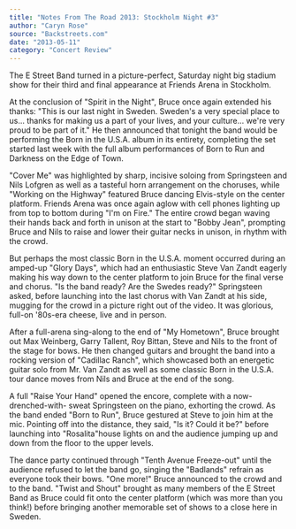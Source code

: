 ```yaml
---
title: "Notes From The Road 2013: Stockholm Night #3"
author: "Caryn Rose"
source: "Backstreets.com"
date: "2013-05-11"
category: "Concert Review"
---
```


The E Street Band turned in a picture-perfect, Saturday night big stadium show for their third and final appearance at Friends Arena in Stockholm.

At the conclusion of "Spirit in the Night", Bruce once again extended his thanks: "This is our last night in Sweden. Sweden's a very special place to us... thanks for making us a part of your lives, and your culture... we're very proud to be part of it." He then announced that tonight the band would be performing the Born in the U.S.A. album in its entirety, completing the set started last week with the full album performances of Born to Run and Darkness on the Edge of Town.

"Cover Me" was highlighted by sharp, incisive soloing from Springsteen and Nils Lofgren as well as a tasteful horn arrangement on the choruses, while "Working on the Highway" featured Bruce dancing Elvis-style on the center platform. Friends Arena was once again aglow with cell phones lighting up from top to bottom during "I'm on Fire." The entire crowd began waving their hands back and forth in unison at the start to "Bobby Jean", prompting Bruce and Nils to raise and lower their guitar necks in unison, in rhythm with the crowd.

But perhaps the most classic Born in the U.S.A. moment occurred during an amped-up "Glory Days", which had an enthusiastic Steve Van Zandt eagerly making his way down to the center platform to join Bruce for the final verse and chorus. "Is the band ready? Are the Swedes ready?" Springsteen asked, before launching into the last chorus with Van Zandt at his side, mugging for the crowd in a picture right out of the video. It was glorious, full-on '80s-era cheese, live and in person.

After a full-arena sing-along to the end of "My Hometown", Bruce brought out Max Weinberg, Garry Tallent, Roy Bittan, Steve and Nils to the front of the stage for bows. He then changed guitars and brought the band into a rocking version of "Cadillac Ranch", which showcased both an energetic guitar solo from Mr. Van Zandt as well as some classic Born in the U.S.A. tour dance moves from Nils and Bruce at the end of the song.

A full "Raise Your Hand" opened the encore, complete with a now-drenched-with- sweat Springsteen on the piano, exhorting the crowd. As the band ended "Born to Run", Bruce gestured at Steve to join him at the mic. Pointing off into the distance, they said, "Is it? Could it be?" before launching into "Rosalita"house lights on and the audience jumping up and down from the floor to the upper levels.

The dance party continued through "Tenth Avenue Freeze-out" until the audience refused to let the band go, singing the "Badlands" refrain as everyone took their bows. "One more!" Bruce announced to the crowd and to the band. "Twist and Shout" brought as many members of the E Street Band as Bruce could fit onto the center platform (which was more than you think!) before bringing another memorable set of shows to a close here in Sweden.
